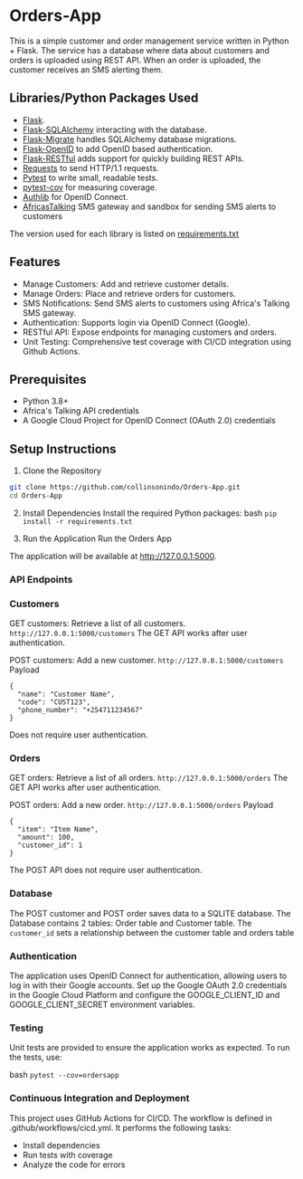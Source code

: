 # Orders-App
This is a simple customer and order management service written in Python + Flask. The service has a database where data about customers and orders is uploaded using REST API.  When an order is uploaded, the customer receives an SMS alerting them.

## Libraries/Python Packages Used
- [Flask](http://flask.pocoo.org/).
- [Flask-SQLAlchemy](https://pythonhosted.org/Flask-SQLAlchemy/) interacting with the database.
- [Flask-Migrate](https://flask-migrate.readthedocs.io/en/latest/) handles SQLAlchemy database migrations.
- [Flask-OpenID](https://pythonhosted.org/Flask-OpenID/) to add OpenID based authentication.
- [Flask-RESTful](https://flask-restful.readthedocs.io/en/latest/)  adds support for quickly building REST APIs.
- [Requests](https://pypi.org/project/requests/) to send HTTP/1.1 requests.
- [Pytest](https://docs.pytest.org/en/stable/) to write small, readable tests.
- [pytest-cov](https://pypi.org/project/pytest-cov/) for measuring coverage.
- [Authlib](https://docs.authlib.org/en/latest/) for OpenID Connect.
- [AfricasTalking](https://developers.africastalking.com/) SMS gateway and sandbox for sending SMS alerts to customers

The version used for each library is listed on [requirements.txt](https://github.com/collinsonindo/Orders-App/blob/main/requirements.txt)

  ## Features
- Manage Customers: Add and retrieve customer details.
- Manage Orders: Place and retrieve orders for customers.
- SMS Notifications: Send SMS alerts to customers using Africa's Talking SMS gateway.
- Authentication: Supports login via OpenID Connect (Google).
- RESTful API: Expose endpoints for managing customers and orders.
- Unit Testing: Comprehensive test coverage with CI/CD integration using Github Actions.

## Prerequisites
- Python 3.8+
- Africa's Talking API credentials
- A Google Cloud Project for OpenID Connect (OAuth 2.0) credentials

## Setup Instructions
1. Clone the Repository

```bash
git clone https://github.com/collinsonindo/Orders-App.git
cd Orders-App
```

2. Install Dependencies
Install the required Python packages:
bash
`pip install -r requirements.txt`


3. Run the Application
Run the Orders App

The application will be available at http://127.0.0.1:5000.

### API Endpoints
### Customers
GET customers: Retrieve a list of all customers.
`http://127.0.0.1:5000/customers`
The GET API works after user authentication.

POST customers: Add a new customer.
`http://127.0.0.1:5000/customers`
Payload
```
{
  "name": "Customer Name",
  "code": "CUST123",
  "phone_number": "+254711234567"
}
```
Does not require user authentication.

### Orders
GET orders: Retrieve a list of all orders.
`http://127.0.0.1:5000/orders`
The GET API works after user authentication.

POST orders: Add a new order.
`http://127.0.0.1:5000/orders`
Payload
```
{
  "item": "Item Name",
  "amount": 100,
  "customer_id": 1
}
```
The POST API does not require user authentication.

### Database
The POST customer and POST order saves data to a SQLITE database.
The Database contains 2 tables: Order table and Customer table.
The `customer_id` sets a relationship between the customer table and orders table

### Authentication
The application uses OpenID Connect for authentication, allowing users to log in with their Google accounts. Set up the Google OAuth 2.0 credentials in the Google Cloud Platform and configure the GOOGLE_CLIENT_ID and GOOGLE_CLIENT_SECRET environment variables.

### Testing
Unit tests are provided to ensure the application works as expected. To run the tests, use:

bash
`pytest --cov=ordersapp`

### Continuous Integration and Deployment
This project uses GitHub Actions for CI/CD. The workflow is defined in .github/workflows/cicd.yml. It performs the following tasks:

- Install dependencies
- Run tests with coverage
- Analyze the code for errors
